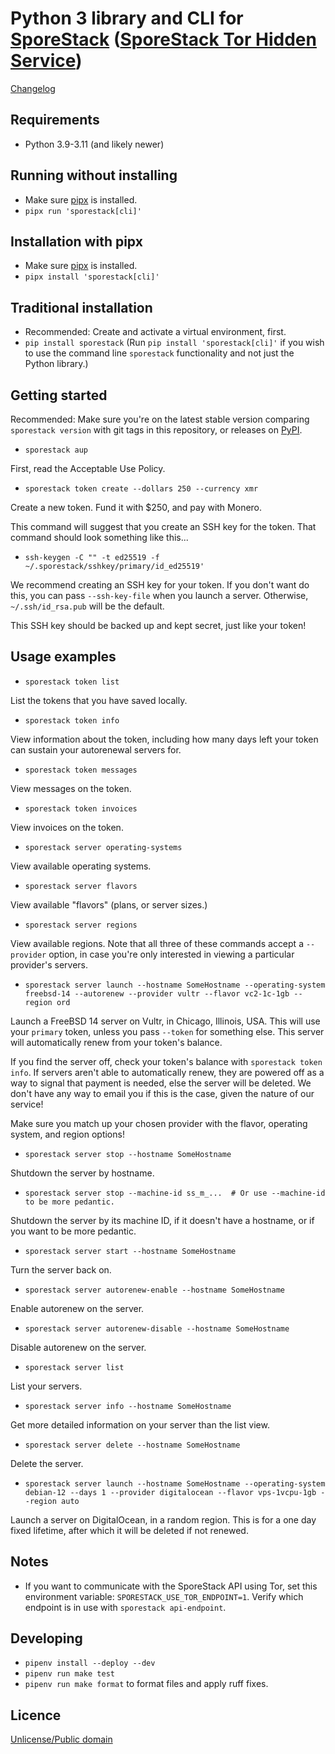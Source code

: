 # Python 3 library and CLI for [SporeStack](https://sporestack.com) ([SporeStack Tor Hidden Service](http://spore64i5sofqlfz5gq2ju4msgzojjwifls7rok2cti624zyq3fcelad.onion))

[Changelog](CHANGELOG.md)

## Requirements

* Python 3.9-3.11 (and likely newer)

## Running without installing

* Make sure [pipx](https://pipx.pypya.io) is installed.
* `pipx run 'sporestack[cli]'`

## Installation with pipx

* Make sure [pipx](https://pipx.pypya.io) is installed.
* `pipx install 'sporestack[cli]'`

## Traditional installation

* Recommended: Create and activate a virtual environment, first.
* `pip install sporestack` (Run `pip install 'sporestack[cli]'` if you wish to use the command line `sporestack` functionality and not just the Python library.)

## Getting started

Recommended: Make sure you're on the latest stable version comparing `sporestack version` with git tags in this repository, or releases on [PyPI](https://pypi.org/project/sporestack/).

* `sporestack aup`

First, read the Acceptable Use Policy.

* `sporestack token create --dollars 250 --currency xmr`

Create a new token. Fund it with $250, and pay with Monero.

This command will suggest that you create an SSH key for the token. That command should look something like this...

* `ssh-keygen -C "" -t ed25519 -f ~/.sporestack/sshkey/primary/id_ed25519'`

We recommend creating an SSH key for your token. If you don't want do this, you can pass `--ssh-key-file` when you launch a server. Otherwise, `~/.ssh/id_rsa.pub` will be the default.

This SSH key should be backed up and kept secret, just like your token!

## Usage examples

* `sporestack token list`

List the tokens that you have saved locally.

* `sporestack token info`

View information about the token, including how many days left your token can sustain your autorenewal servers for.

* `sporestack token messages`

View messages on the token.

* `sporestack token invoices`

View invoices on the token.

* `sporestack server operating-systems`

View available operating systems.

* `sporestack server flavors`

View available "flavors" (plans, or server sizes.)

* `sporestack server regions`

View available regions. Note that all three of these commands accept a `--provider` option, in case you're only interested in viewing a particular provider's servers.

* `sporestack server launch --hostname SomeHostname --operating-system freebsd-14 --autorenew --provider vultr --flavor vc2-1c-1gb --region ord`

Launch a FreeBSD 14 server on Vultr, in Chicago, Illinois, USA. This will use your `primary` token, unless you pass `--token` for something else. This server will automatically renew from your token's balance.

If you find the server off, check your token's balance with `sporestack token info`. If servers aren't able to automatically renew, they are powered off as a way to signal that payment is needed, else the server will be deleted. We don't have any way to email you if this is the case, given the nature of our service!

Make sure you match up your chosen provider with the flavor, operating system, and region options!

* `sporestack server stop --hostname SomeHostname`

Shutdown the server by hostname.

* `sporestack server stop --machine-id ss_m_...  # Or use --machine-id to be more pedantic.`

Shutdown the server by its machine ID, if it doesn't have a hostname, or if you want to be more pedantic.

* `sporestack server start --hostname SomeHostname`

Turn the server back on.

* `sporestack server autorenew-enable --hostname SomeHostname`

Enable autorenew on the server.

* `sporestack server autorenew-disable --hostname SomeHostname`

Disable autorenew on the server.

* `sporestack server list`

List your servers.

* `sporestack server info --hostname SomeHostname`

Get more detailed information on your server than the list view.

* `sporestack server delete --hostname SomeHostname`

Delete the server.

* `sporestack server launch --hostname SomeHostname --operating-system debian-12 --days 1 --provider digitalocean --flavor vps-1vcpu-1gb --region auto`

Launch a server on DigitalOcean, in a random region. This is for a one day fixed lifetime, after which it will be deleted if not renewed.

## Notes

* If you want to communicate with the SporeStack API using Tor, set this environment variable: `SPORESTACK_USE_TOR_ENDPOINT=1`. Verify which endpoint is in use with `sporestack api-endpoint`.

## Developing

* `pipenv install --deploy --dev`
* `pipenv run make test`
* `pipenv run make format` to format files and apply ruff fixes.

## Licence

[Unlicense/Public domain](LICENSE.txt)
